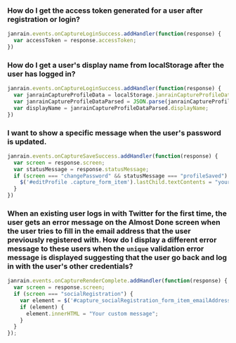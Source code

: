 ### How do I get the access token generated for a user after registration or login?

```javascript
janrain.events.onCaptureLoginSuccess.addHandler(function(response) {
  var accessToken = response.accessToken;
})
```

### How do I get a user's display name from localStorage after the user has logged in?

```javascript
janrain.events.onCaptureLoginSuccess.addHandler(function(response) {
  var janrainCaptureProfileData = localStorage.janrainCaptureProfileData;
  var janrainCaptureProfileDataParsed = JSON.parse(janrainCaptureProfileData);
  var displayName = janrainCaptureProfileDataParsed.displayName;
})
```

### I want to show a specific message when the user's password is updated.

```javascript
janrain.events.onCaptureSaveSuccess.addHandler(function(response) {
  var screen = response.screen;
  var statusMessage = response.statusMessage;
  if (screen === "changePassword" && statusMessage === "profileSaved") {
    $('#editProfile .capture_form_item').lastChild.textContents = "your custom message";
  }
})
```

### When an existing user logs in with Twitter for the first time, the user gets an error message on the Almost Done screen when the user tries to fill in the email address that the user previously registered with. How do I display a different error message to these users when the `unique` validation error message is displayed suggesting that the user go back and log in with the user's other credentials?

```javascript
janrain.events.onCaptureRenderComplete.addHandler(function(response) {
  var screen = response.screen;
  if (screen === "socialRegistration") {
    var element = $('#capture_socialRegistration_form_item_emailAddress .capture_tip_error')
    if (element) {
      element.innerHTML = "Your custom message";
    }
  }
});
```
